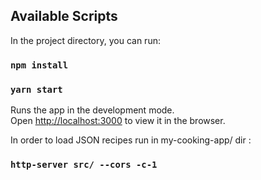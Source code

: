 ## Available Scripts

In the project directory, you can run:

### `npm install`

### `yarn start`

Runs the app in the development mode.<br>
Open [http://localhost:3000](http://localhost:3000) to view it in the browser.

In order to load JSON recipes run in my-cooking-app/ dir :

### `http-server src/ --cors -c-1`